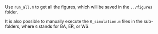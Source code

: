 Use `run_all.m` to get all the figures, which will be saved in the `../figures` folder.

It is also possible to manually execute the `G_simulation.m` files in the sub-folders, where `G` stands for BA, ER, or WS.  
